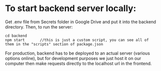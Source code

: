 # To start backend server locally:
Get .env file from Secrets folder in Google Drive and put it into the backend directory. Then, to run the server:
```
cd backend
npm start       //this is just a custom script, you can see all of them in the "scripts" section of package.json
```
For production, backend has to be deployed to an actual server (various options online), but for development purposes we just host it on our computer then make requests directly to the localhost url in the frontend.
